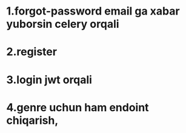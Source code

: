 # 1.forgot-password email ga xabar yuborsin celery orqali
# 2.register
# 3.login jwt orqali
# 4.genre uchun ham endoint chiqarish,